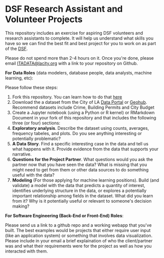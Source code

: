 # DSF Research Assistant and Volunteer Projects
This repository includes an exercise for aspiring DSF volunteers and research assistants to complete. It will help us understand what skills you have so we can find the best fit and best project for you to work on as part of the [DSF](http://dsf.lacity.org).

Please do not spend more than 2-4 hours on it. Once you're done, please email [ITADATA@lacity.org](mailto://ITAData@lacity.org) with a link to your repository on Github. 

**For Data Roles** (data modelers, database people, data analysts, machine learning, etc): 

Please follow these steps:

1. Fork this repository. You can learn how to do that [here](https://help.github.com/articles/fork-a-repo/)
2. Download the a dataset from the City of LA [Data Portal](http://data.lacity.org) or [Geohub](http://geohub.lacity.org). Recommend datasets include Crime, Building Permits and City Budget 
3. Create a Jupyter notebook (using a Python or R kernel) or RMarkdown Document in your fork of this repository and that includes the following three (or four) sections:
  1. **Exploratory analysis**. Describe the dataset using counts, averages, frequency tabeles, and plots. Do you see anything interesting or potentially problematic?
  2. **A Data Story**. Find a specific interesting case in the data and tell us what happens with it. Provide evidence from the data that supports your narrative.
  3. **Questions for the Project Partner**. What questions would you ask the partner now that you have seen the data? What is missing that you might need to get from them or other data sources to do something useful with the data?
  4. **Modeling** (For those applying for machine learning positions). Build (and validate) a model with the data that predicts a quantity of interest, identifies underlying structure in the data, or explores a potentially important relationship among fields in the dataset. What did you learn from it? Why is it potentially useful or relevant to someone's decision making?

**For Software Engineering (Back-End or Front-End) Roles**: 

Please send us a link to a github repo and a working webapp that you've built. The best examples would be projects that either require user input (like an application system) or something that involves data visualization. Please include in your email a brief explaination of who the client/partner was and what their requirements were for the project as well as how you interacted with them.
